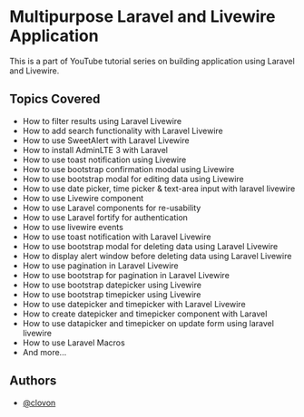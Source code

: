 
# Multipurpose Laravel and Livewire Application

This is a part of YouTube tutorial series on building application using Laravel and Livewire.

## Topics Covered

* How to filter results using Laravel Livewire
* How to add search functionality with Laravel Livewire
* How to use SweetAlert with Laravel Livewire
* How to install AdminLTE 3 with Laravel
* How to use toast notification using Livewire
* How to use bootstrap confirmation modal using Livewire
* How to use bootstrap modal for editing data using Livewire
* How to use date picker, time picker & text-area input with laravel livewire
* How to use Livewire component
* How to use Laravel components for re-usability
* How to use Laravel fortify for authentication
* How to use livewire events
* How to use toast notification with Laravel Livewire
* How to use bootstrap modal for deleting data using Laravel Livewire
* How to display alert window before deleting data using Laravel Livewire
* How to use pagination in Laravel Livewire
* How to use bootstrap for pagination in Laravel Livewire
* How to use bootstrap datepicker using Livewire
* How to use bootstrap timepicker using Livewire
* How to use datepicker and timepicker with Laravel Livewire
* How to create datepicker and timepicker component with Laravel
* How to use datapicker and timepicker on update form using laravel livewire
* How to use Laravel Macros
* And more...

  
## Authors

- [@clovon](https://www.github.com/clovon)

  